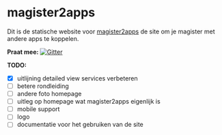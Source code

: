 # magister2apps
Dit is de statische website voor [magister2apps](http://magister2apps.nl) de site om je magister met andere apps te koppelen.

**Praat mee:**
[![Gitter](https://badges.gitter.im/Join%20Chat.svg)](https://gitter.im/magister2apps?utm_source=badge&utm_medium=badge&utm_campaign=pr-badge)

**TODO:**
- [x] uitlijning detailed view services verbeteren
- [ ] betere rondleiding
- [ ] andere foto homepage
- [ ] uitleg op homepage wat magister2apps eigenlijk is
- [ ] mobile support
- [ ] logo
- [ ] documentatie voor het gebruiken van de site
